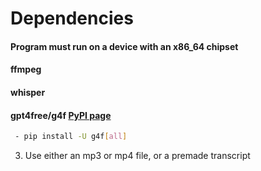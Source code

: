 # Dependencies

#### Program must run on a device with an x86_64 chipset

#### ffmpeg

#### whisper

#### gpt4free/g4f [PyPI page](https://pypi.org/project/g4f/)
 ```sh
  - pip install -U g4f[all]
 ```


3) Use either an mp3 or mp4 file, or a premade transcript
